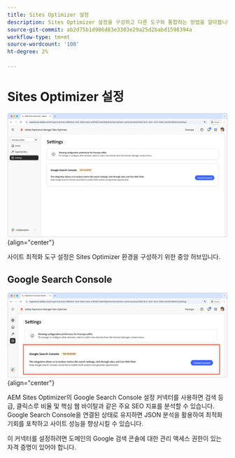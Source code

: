 ```yaml
---
title: Sites Optimizer 설정
description: Sites Optimizer 설정을 구성하고 다른 도구와 통합하는 방법을 알아봅니다.
source-git-commit: ab2d75b1d986d83e3303e29a25d2babd1598394a
workflow-type: tm+mt
source-wordcount: '108'
ht-degree: 2%

---
```



# Sites Optimizer 설정

![Sites Optimizer 설정](./assets/settings/hero.png){align="center"}

사이트 최적화 도구 설정은 Sites Optimizer 환경을 구성하기 위한 중앙 허브입니다.

## Google Search Console

![Google 검색 콘솔에 대한 사이트 최적화 도구 설정](./assets/settings/google-search-console.png){align="center"}

AEM Sites Optimizer의 Google Search Console 설정 커넥터를 사용하면 검색 등급, 클릭스루 비율 및 핵심 웹 바이탈과 같은 주요 SEO 지표를 분석할 수 있습니다. Google Search Console을 연결된 상태로 유지하면 JSON 분석을 활용하여 최적화 기회를 포착하고 사이트 성능을 향상시킬 수 있습니다.

이 커넥터를 설정하려면 도메인의 Google 검색 콘솔에 대한 관리 액세스 권한이 있는 자격 증명이 있어야 합니다.
